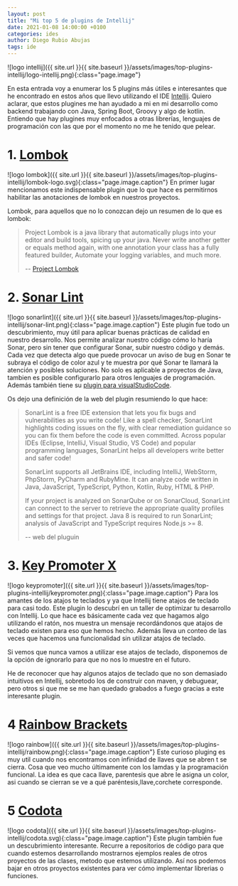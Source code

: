 ```yaml
---
layout: post
title: "Mi top 5 de plugins de Intellij"
date: 2021-01-08 14:00:00 +0100
categories: ides
author: Diego Rubio Abujas
tags: ide
---
```


![logo intellij]({{ site.url }}{{ site.baseurl }}/assets/images/top-plugins-intellij/logo-intellij.png){:class="page.image"}

En esta entrada voy a enumerar los 5 plugins más útiles e interesantes que he encontrado en estos años que llevo utilizando el IDE [Intellij](https://www.jetbrains.com/es-es/idea/). Quiero aclarar, que estos plugines me han ayudado a mi en mi desarrollo como backend trabajando con Java, Spring Boot, Groovy y algo de kotlin. Entiendo que hay plugines muy enfocados a otras librerías, lenguajes de programación con las que por el momento no me he tenido que pelear.

# 1. [Lombok](https://plugins.jetbrains.com/plugin/6317-lombok)

![logo lombok]({{ site.url }}{{ site.baseurl }}/assets/images/top-plugins-intellij/lombok-logo.svg){:class="page.image.caption"} 
En primer lugar mencionamos este indispensable plugin que lo que hace es permitirnos habilitar las anotaciones de lombok en nuestros proyectos. 

Lombok, para aquellos que no lo conozcan dejo un resumen de lo que es lombok:

>Project Lombok is a java library that automatically plugs into your editor and build tools, spicing up your java.
Never write another getter or equals method again, with one annotation your class has a fully featured builder, Automate your logging variables, and much more.
>
> -- [Project Lombok]( https://projectlombok.org)

# 2. [Sonar Lint](https://plugins.jetbrains.com/plugin/7973-sonarlint)

![logo sonarlint]({{ site.url }}{{ site.baseurl }}/assets/images/top-plugins-intellij/sonar-lint.png){:class="page.image.caption"} 
Este plugin fue todo un descubrimiento, muy útil para aplicar buenas prácticas de calidad en nuestro desarrollo. Nos permite analizar nuestro código cómo lo haría Sonar, pero sin tener que configurar Sonar, subir nuestro código y demás. Cada vez que detecta algo que puede provocar un aviso de bug en Sonar te subraya el código de color azul y te muestra por qué Sonar te llamará la atención y posibles soluciones. No solo es aplicable a proyectos de Java, tambien es posible configurarlo para otros lenguajes de programación. Además también tiene su [plugin para visualStudioCode](https://www.sonarlint.org/vscode).

Os dejo una definición de la web del plugin resumiendo lo que hace:

> SonarLint is a free IDE extension that lets you fix bugs and vulnerabilities as you write code! Like a spell checker, SonarLint highlights coding issues on the fly, with clear remediation guidance so you can fix them before the code is even committed. Across popular IDEs (Eclipse, IntelliJ, Visual Studio, VS Code) and popular programming languages, SonarLint helps all developers write better and safer code!
>
>SonarLint supports all JetBrains IDE, including IntelliJ, WebStorm, PhpStorm, PyCharm and RubyMine. It can analyze code written in Java, JavaScript, TypeScript, Python, Kotlin, Ruby, HTML & PHP.
>
>If your project is analyzed on SonarQube or on SonarCloud, SonarLint can connect to the server to retrieve the appropriate quality profiles and settings for that project. Java 8 is required to run SonarLint; analysis of JavaScript and TypeScript requires Node.js >= 8.
> 
> -- web del pluguin

# 3. [Key Promoter X](https://plugins.jetbrains.com/plugin/9792-key-promoter-x)

![logo keypromoter]({{ site.url }}{{ site.baseurl }}/assets/images/top-plugins-intellij/keypromoter.png){:class="page.image.caption"} 
Para los amantes de los atajos te teclados y ya que Intellij tiene atajos de teclado para casi todo. Este plugin lo descubrí en un taller de optimizar tu desarrollo con Intellij. Lo que hace es básicamente cada vez que hagamos algo utilizando el ratón, nos muestra un mensaje recordándonos que atajos de teclado existen para eso que hemos hecho. Además lleva un conteo de las veces que hacemos una funcionalidad sin utilizar atajos de teclado. 

Si vemos que nunca vamos a utilizar ese atajos de teclado, disponemos de la opción de ignorarlo para que no nos lo muestre en el futuro.

He de reconocer que hay algunos atajos de teclado que no son demasiado intuitivos en Intellij, sobretodo los de construir con maven, y debuguear, pero otros si que me se me han quedado grabados a fuego gracias a este interesante plugin.

# 4 [Rainbow Brackets](https://plugins.jetbrains.com/plugin/10080-rainbow-brackets)

![logo rainbow]({{ site.url }}{{ site.baseurl }}/assets/images/top-plugins-intellij/rainbow.png){:class="page.image.caption"} 
Este curioso pluging es muy util cuando nos encontramos con infinidad de llaves que se abren t se cierra. Cosa que veo mucho últimamente con los lamdas y la programación funcional. La idea es que caca llave, parentesis que abre le asigna un color, asi cuando se cierran se ve a qué paréntesis,llave,corchete corresponde.

# 5 [Codota](https://plugins.jetbrains.com/plugin/7638-codota-ai-autocomplete-for-java-and-javascript)

![logo codota]({{ site.url }}{{ site.baseurl }}/assets/images/top-plugins-intellij/codota.svg){:class="page.image.caption"} 
Este plugin también fue un descubrimiento interesante. Recurre a repositorios de código para que cuando estemos desarrollando mostrarnos ejemplos reales de otros proyectos de las clases, metodo que estemos utilizando. Así nos podemos bajar en otros proyectos existentes para ver cómo implementar librerias o funciones.

